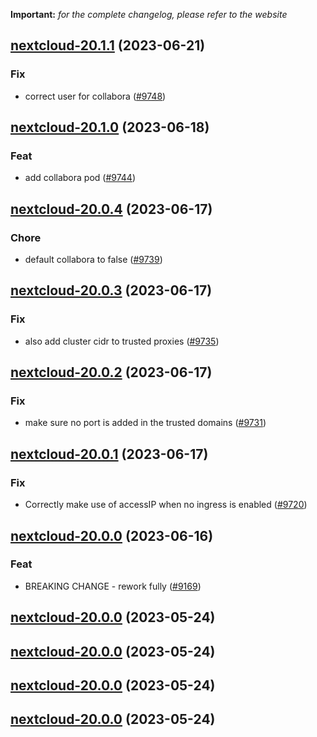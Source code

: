 **Important:**
*for the complete changelog, please refer to the website*




## [nextcloud-20.1.1](https://github.com/truecharts/charts/compare/nextcloud-20.1.0...nextcloud-20.1.1) (2023-06-21)

### Fix

- correct user for collabora ([#9748](https://github.com/truecharts/charts/issues/9748))
  
  


## [nextcloud-20.1.0](https://github.com/truecharts/charts/compare/nextcloud-20.0.4...nextcloud-20.1.0) (2023-06-18)

### Feat

- add collabora pod ([#9744](https://github.com/truecharts/charts/issues/9744))
  
  


## [nextcloud-20.0.4](https://github.com/truecharts/charts/compare/nextcloud-20.0.3...nextcloud-20.0.4) (2023-06-17)

### Chore

- default collabora to false ([#9739](https://github.com/truecharts/charts/issues/9739))
  
  


## [nextcloud-20.0.3](https://github.com/truecharts/charts/compare/nextcloud-20.0.2...nextcloud-20.0.3) (2023-06-17)

### Fix

- also add cluster cidr to trusted proxies ([#9735](https://github.com/truecharts/charts/issues/9735))
  
  


## [nextcloud-20.0.2](https://github.com/truecharts/charts/compare/nextcloud-20.0.1...nextcloud-20.0.2) (2023-06-17)

### Fix

- make sure no port is added in the trusted domains ([#9731](https://github.com/truecharts/charts/issues/9731))
  
  


## [nextcloud-20.0.1](https://github.com/truecharts/charts/compare/nextcloud-20.0.0...nextcloud-20.0.1) (2023-06-17)

### Fix

- Correctly make use of accessIP when no ingress is enabled ([#9720](https://github.com/truecharts/charts/issues/9720))
  
  


## [nextcloud-20.0.0](https://github.com/truecharts/charts/compare/nextcloud-19.0.52...nextcloud-20.0.0) (2023-06-16)

### Feat

- BREAKING CHANGE - rework fully ([#9169](https://github.com/truecharts/charts/issues/9169))
  
  


## [nextcloud-20.0.0](https://github.com/truecharts/charts/compare/nextcloud-19.0.52...nextcloud-20.0.0) (2023-05-24)




## [nextcloud-20.0.0](https://github.com/truecharts/charts/compare/nextcloud-19.0.52...nextcloud-20.0.0) (2023-05-24)




## [nextcloud-20.0.0](https://github.com/truecharts/charts/compare/nextcloud-19.0.52...nextcloud-20.0.0) (2023-05-24)




## [nextcloud-20.0.0](https://github.com/truecharts/charts/compare/nextcloud-19.0.52...nextcloud-20.0.0) (2023-05-24)


